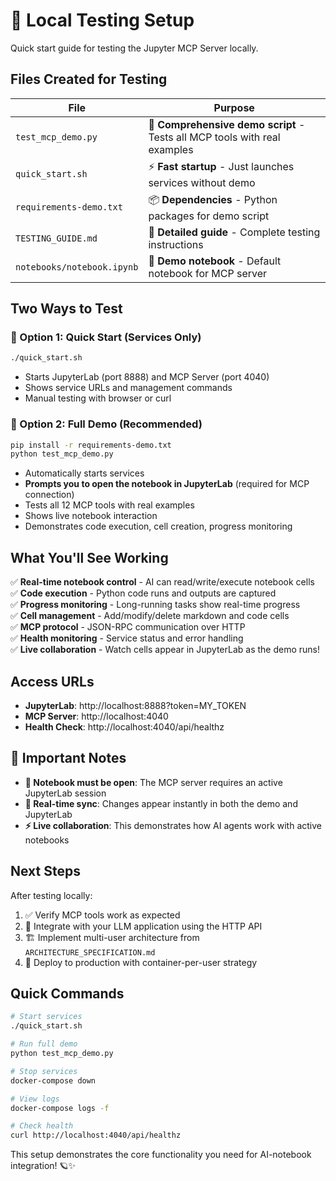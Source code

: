 # 🧪 Local Testing Setup

Quick start guide for testing the Jupyter MCP Server locally.

## Files Created for Testing

| File | Purpose |
|------|---------|
| `test_mcp_demo.py` | 🎯 **Comprehensive demo script** - Tests all MCP tools with real examples |
| `quick_start.sh` | ⚡ **Fast startup** - Just launches services without demo |
| `requirements-demo.txt` | 📦 **Dependencies** - Python packages for demo script |
| `TESTING_GUIDE.md` | 📖 **Detailed guide** - Complete testing instructions |
| `notebooks/notebook.ipynb` | 📓 **Demo notebook** - Default notebook for MCP server |

## Two Ways to Test

### 🚀 Option 1: Quick Start (Services Only)
```bash
./quick_start.sh
```
- Starts JupyterLab (port 8888) and MCP Server (port 4040)
- Shows service URLs and management commands
- Manual testing with browser or curl

### 🎯 Option 2: Full Demo (Recommended)
```bash
pip install -r requirements-demo.txt
python test_mcp_demo.py
```
- Automatically starts services
- **Prompts you to open the notebook in JupyterLab** (required for MCP connection)
- Tests all 12 MCP tools with real examples
- Shows live notebook interaction
- Demonstrates code execution, cell creation, progress monitoring

## What You'll See Working

✅ **Real-time notebook control** - AI can read/write/execute notebook cells  
✅ **Code execution** - Python code runs and outputs are captured  
✅ **Progress monitoring** - Long-running tasks show real-time progress  
✅ **Cell management** - Add/modify/delete markdown and code cells  
✅ **MCP protocol** - JSON-RPC communication over HTTP  
✅ **Health monitoring** - Service status and error handling  
✅ **Live collaboration** - Watch cells appear in JupyterLab as the demo runs!  

## Access URLs

- **JupyterLab**: http://localhost:8888?token=MY_TOKEN
- **MCP Server**: http://localhost:4040
- **Health Check**: http://localhost:4040/api/healthz

## 📝 Important Notes

- **📓 Notebook must be open**: The MCP server requires an active JupyterLab session
- **🔄 Real-time sync**: Changes appear instantly in both the demo and JupyterLab
- **⚡ Live collaboration**: This demonstrates how AI agents work with active notebooks

## Next Steps

After testing locally:
1. ✅ Verify MCP tools work as expected
2. 🔧 Integrate with your LLM application using the HTTP API
3. 🏗️ Implement multi-user architecture from `ARCHITECTURE_SPECIFICATION.md`
4. 🚀 Deploy to production with container-per-user strategy

## Quick Commands

```bash
# Start services
./quick_start.sh

# Run full demo
python test_mcp_demo.py

# Stop services
docker-compose down

# View logs
docker-compose logs -f

# Check health
curl http://localhost:4040/api/healthz
```

This setup demonstrates the core functionality you need for AI-notebook integration! 🪐✨ 